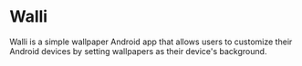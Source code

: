 # Walli
Walli is a simple wallpaper Android app that allows users to customize their Android devices by setting wallpapers as their device's background. 
